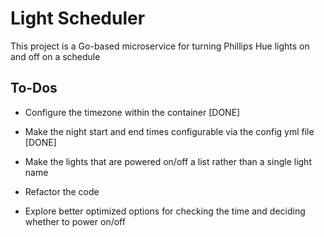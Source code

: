 # Light Scheduler

This project is a Go-based microservice for turning Phillips Hue lights on and off on a schedule

## To-Dos

- Configure the timezone within the container [DONE]

- Make the night start and end times configurable via the config yml file [DONE]

- Make the lights that are powered on/off a list rather than a single light name

- Refactor the code

- Explore better optimized options for checking the time and deciding whether to power on/off
